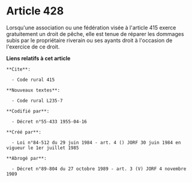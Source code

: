 # Article 428

Lorsqu'une association ou une fédération visée à l'article 415 exerce gratuitement un droit de pêche, elle est tenue de
réparer les dommages subis par le propriétaire riverain ou ses ayants droit à l'occasion de l'exercice de ce droit.

**Liens relatifs à cet article**

	**Cite**:

	  - Code rural 415

	**Nouveaux textes**:

	  - Code rural L235-7

	**Codifié par**:

	  - Décret n°55-433 1955-04-16

	**Créé par**:

	  - Loi n°84-512 du 29 juin 1984 - art. 4 () JORF 30 juin 1984 en vigueur le 1er juillet 1985

	**Abrogé par**:

	  - Décret n°89-804 du 27 octobre 1989 - art. 3 (V) JORF 4 novembre 1989

